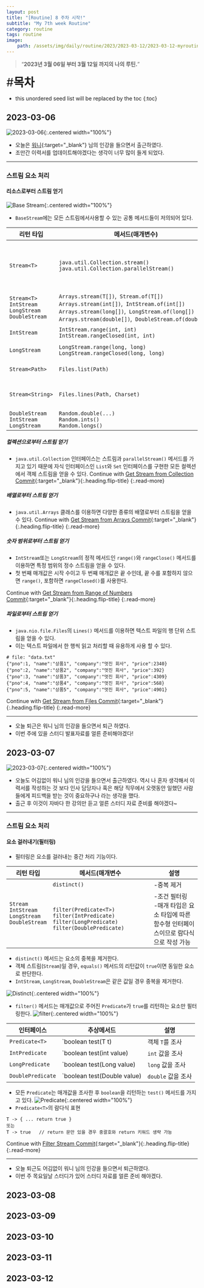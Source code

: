 ```yaml
---
layout: post
title: "[Routine] 8 주차 시작!"
subtitle: "My 7th week Routine"
category: routine
tags: routine
image:
    path: /assets/img/daily/routine/2023/2023-03-12/2023-03-12-myroutine-8th.png
---
```


> “**2023년 3월 06일 부터 3월 12일 까지의 나의 루틴.**”

<span style="font-size:30px;">\#**목차**</span>
* this unordered seed list will be replaced by the toc
{:toc}

## 2023-03-06
![2023-03-06](/assets/img/daily/routine/2023/2023-03-12/2023-03-06_myroutine.png){:.centered width="100%"}
- 오늘은 [워니](https://www.inflearn.com/course/%ED%95%A9%EA%B2%A9%ED%95%98%EB%8A%94-%EC%9D%B4%EB%A0%A5%EC%84%9C-%EC%9E%91%EC%84%B1-%EA%B0%80%EC%9D%B4%EB%93%9C/dashboard){:target="_blank"} 님의 인강을 들으면서 출근하였다.
- 조만간 이력서를 업데이트해야겠다는 생각이 너무 많이 들게 되었다.

***
### 스트림 요소 처리
#### 리소스로부터 스트림 얻기
![Base Stream](/assets/img/daily/routine/2023/2023-03-12/base_stream.png){:.centered width="100%"}
- `BaseStream`에는 모든 스트림에서사용할 수 있는 공통 메서드들이 저의되어 있다.

| **리턴 타입**                                                          | **메서드(매개변수)**                                                                                                                                                                                                                                     | **소스**                  |
|--------------------------------------------------------------------|---------------------------------------------------------------------------------------------------------------------------------------------------------------------------------------------------------------------------------------------------|-------------------------|
| `Stream<T>`                                                        | `java.util.Collection.stream()`<br>`java.util.Collection.parallelStream()`                                                                                                                                                                        | `List` 컬렉션<br>`Set` 컬렉션 |
| `Stream<T>`<br>`IntStream`<br>`LongStream`<br>`DoubleStream`       | `Arrays.stream(T[])`,&nbsp;&nbsp;`Stream.of(T[])`<br>`Arrays.stream(int[])`,&nbsp;&nbsp;`IntStream.of(int[])`<br>`Arrays.stream(long[])`,&nbsp;&nbsp;`LongStream.of(long[])`<br>`Arrays.stream(double[])`,&nbsp;&nbsp;`DoubleStream.of(double[])` | 배열                      |
| `IntStream`                                                        | `IntStream.range(int, int)`<br>`IntStream.rangeClosed(int, int)`                                                                                                                                                                                  | `int` 범위                |
| `LongStream`                                                       | `LongStream.range(long, long)`<br>`LongStream.rangeClosed(long, long)`                                                                                                                                                                            | `long` 범위               |
| `Stream<Path>`                                                     | `Files.list(Path)`                                                                                                                                                                                                                                | 디렉토리                    |
| `Stream<String>`                                                   | `Files.lines(Path, Charset)`                                                                                                                                                                                                                      | 텍스트 파일                  |
| `DoubleStream`<br>`IntStream`<br>`LongStream`                      | `Random.double(...)`<br>`Random.ints()`<br>`Random.longs()`                                                                                                                                                                                       | 랜덤 수                    |

##### 컬렉션으로부터 스트림 얻기
- `java.util.Collection` 인터페이스는 스트림과 `parallelStream()` 메서드를 가지고 있기 때문에 자식 인터페이스인 `List`와 `Set` 인터페이스를 구현한 모든 컬렉션에서 객체 스트림을 얻을 수 있다.
Continue with [Get Stream from Collection Commit](https://github.com/thisiswoo/thisisjava/commit/0e103cad6167dc7fc593fb0dfcd8905b12ef17bd){:target="_blank"}{:.heading.flip-title}
{:.read-more}

##### 배열로부터 스트림 얻기
- `java.util.Arrays` 클래스를 이용하면 다양한 종류의 배열로부터 스트림을 얻을 수 있다.
Continue with [Get Stream from Arrays Commit](https://github.com/thisiswoo/thisisjava/commit/d2b41174733869b5523c14321c4a357ec1055d29){:target="_blank"}{:.heading.flip-title}
{:.read-more}

##### 숫자 범위로부터 스트림 얻기
- `IntStream`또는 `LongStream`의 정적 메서드인 `range()`와 `rangeClose()` 메서드를 이용하면 특정 범위의 정수 스트림을 얻을 수 있다.
- 첫 번째 매개값은 시작 수이고 두 번째 매개값은 끝 수인데, 끝 수를 포함하지 않으면 `range()`, 포함하면 `rangeClosed()`를 사용한다.

Continue with [Get Stream from Range of Numbers Commit](https://github.com/thisiswoo/thisisjava/commit/09d0f896d1a33ea2d3265db5dd9b4dea5f4faf37){:target="_blank"}{:.heading.flip-title}
{:.read-more}

##### 파일로부터 스트림 얻기
- `java.nio.file.Files`의 `Lines()` 메서드를 이용하면 텍스트 파일의 행 단위 스트림을 얻을 수 있다.
- 이는 텍스트 파일에서 한 행씩 읽고 처리할 때 유용하게 사용 할 수 있다.

```
# file: "data.txt"
{"pno":1, "name":"상품1", "company":"멋진 회사", "price":2340}
{"pno":2, "name":"상품2", "company":"멋진 회사", "price":392}
{"pno":3, "name":"상품3", "company":"멋진 회사", "price":4309}
{"pno":4, "name":"상품4", "company":"멋진 회사", "price":568}
{"pno":5, "name":"상품5", "company":"멋진 회사", "price":4901}
```

Continue with [Get Stream from Files Commit](https://github.com/thisiswoo/thisisjava/commit/50ffcd2e8aa55b4de42e3400991e82e594efd2ea){:target="_blank"}{:.heading.flip-title}
{:.read-more}

***

- 오늘 퇴근은 워니 님의 인강을 들으면서 퇴근 하였다.
- 이번 주에 있을 스터디 발표자료를 얼른 준비해야겠다!

## 2023-03-07
![2023-03-07](/assets/img/daily/routine/2023/2023-03-12/2023-03-07_myroutine.png){:.centered width="100%"}
- 오늘도 어김없이 워니 님의 인강을 들으면서 출근하였다. 역시 나 혼자 생각해서 이력서를 작성하는 것 보다 인사 담당자나 혹은 해당 직무에서 오랫동안 일했던 사람들에게 피드백을 받는 것이 중요하구나 라는 생각을 했다.
- 출근 후 이것이 자바다 한 강의만 듣고 얼른 스터디 자료 준비를 해야겠다~

***
### 스트림 요소 처리
#### 요소 걸러내기(필터링)
- 필터링은 요소를 걸러내는 중간 처리 기능이다.

<table>
  <thead>
    <tr>
      <th style="width: 70px;">리턴 타입</th>
      <th style="width: 250px;">메서드(매개변수</th>
      <th>설명</th>
    </tr>
  </thead>
  <tbody>
    <tr>
      <td rowspan="5"><code style="border-radius: 0.7em;">Stream</code><br><code style="border-radius: 0.7em;">IntStream</code><br><code style="border-radius: 0.7em;">LongStream</code><br><code style="border-radius: 0.7em;">DoubleStream</code></td>
      <td><code style="border-radius: 0.7em;">distinct()</code></td>
      <td>&#45;중복 제거</td>
    </tr>
    <tr>
      <td rowspan="4"><code style="border-radius: 0.7em;">filter(Predicate&lt;T&gt;)</code><br><code style="border-radius: 0.7em;">filter(IntPredicate)</code><br><code style="border-radius: 0.7em;">filter(LongPredicate)</code><br><code style="border-radius: 0.7em;">filter(DoublePredicate)</code></td>
      <td rowspan="4"> &#45;조건 필터링<br> &#45;매개 타입은 요소 타입에 따른 함수형 인터페이스이므로 람다식으로 작성 가능</td>
    </tr>
  </tbody>
</table>

- `distinct()` 메서드는 요소의 중복을 제거한다. 
- 객체 스트림(`Stream`)일 경우, `equals()` 메서드의 리턴값이 `true`이면 동일한 요소로 판단한다.
- `IntStream`, `LongStream`, `DoubleStream`은 같은 값일 경우 중복을 제거한다.

![Distinct](/assets/img/daily/routine/2023/2023-03-12/distinct.png){:.centered width="100%"}
- `filter()` 메서드는 매개값으로 주어진 `Predicate`가 `true`를 리턴하는 요소만 필터링한다.
![filter](/assets/img/daily/routine/2023/2023-03-12/filter.png){:.centered width="100%"}

| 인터페이스             | 추상메서드                       | 설명             |
|-------------------|-----------------------------|----------------|
| `Predicate<T>`    | `boolean test(T t)          | 객체 `T`를 조사     |
| `IntPredicate`    | `boolean test(int value)    | `int` 값을 조사    |
| `LongPredicate`   | `boolean test(Long value)   | `long` 값을 조사   |
| `DoublePredicate` | `boolean test(Double value) | `double` 값을 조사 |

- 모든 `Predicate`는 매개값을 조사한 후 `boolean`을 리턴하는 `test()` 메서드를 가지고 있다.
![Predicate](/assets/img/daily/routine/2023/2023-03-12/predicate.png){:.centered width="100%"}
- `Predicate<T>`의 람다식 표현
```
T -> { ... return true }
또는
T -> true   // return 문만 있을 경우 중괄호와 return 키워드 생략 가능
```

Continue with [Filter Stream Commit](https://github.com/thisiswoo/thisisjava/commit/de2de6300ac3b10129e88752ca9f404d5b6c8fac){:target="_blank"}{:.heading.flip-title}
{:.read-more}

***

- 오늘 퇴근도 어김없이 워니 님의 인강을 들으면서 퇴근하였다.
- 이번 주 목요일날 스터디가 있어 스터디 자료를 얼른 준비 해야겠다.

## 2023-03-08
## 2023-03-09
## 2023-03-10
## 2023-03-11
## 2023-03-12


[//]: # (## Reference)

[//]: # (- [이것이 자바다]&#40;https://www.youtube.com/watch?v=PqZ1imcTBpI&list=PLVsNizTWUw7EmX1Y-7tB2EmsK6nu6Q10q&#41;{:target="_blank"})

[//]: # ()
[//]: # (Back to [[Routine] 7 주차 시작!]&#40;./2023-03-05-week-7th.md&#41;{:.heading.flip-title})

[//]: # ({:.read-more})

[//]: # ()
[//]: # (Continue with [[Routine] 9 주차 시작!]&#40;./2023-03-05-week-8th.md&#41;{:.heading.flip-title})

[//]: # ({:.read-more})